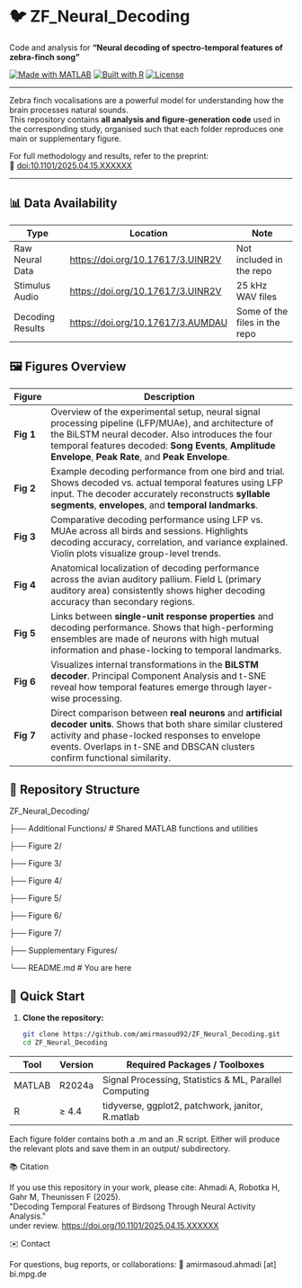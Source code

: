 # 🐦 ZF_Neural_Decoding  
Code and analysis for **“Neural decoding of spectro-temporal features of zebra-finch song”**

[![Made with MATLAB](https://img.shields.io/badge/MATLAB-R2024a-orange.svg)](#requirements)
[![Built with R](https://img.shields.io/badge/R-4.4-blue.svg)](#requirements)
[![License](https://img.shields.io/github/license/amirmasoud92/ZF_Neural_Decoding.svg)](LICENSE)

---

Zebra finch vocalisations are a powerful model for understanding how the brain processes natural sounds.  
This repository contains **all analysis and figure-generation code** used in the corresponding study, organised such that each folder reproduces one main or supplementary figure.

For full methodology and results, refer to the preprint:  
📄 [doi:10.1101/2025.04.15.XXXXXX](https://doi.org/10.1101/2025.04.15.XXXXXX)

---
## 📊 Data Availability

| Type               | Location                           | Note                         |
| ------------------ | ---------------------------------- | ---------------------------- |
| Raw Neural Data    | https://doi.org/10.17617/3.UINR2V  | Not included in the repo     |
| Stimulus Audio     | https://doi.org/10.17617/3.UINR2V  | 25 kHz WAV files             |
| Decoding Results   | https://doi.org/10.17617/3.AUMDAU  | Some of the files in the repo|

## 🖼️ Figures Overview

| **Figure** | **Description**                                                                                                                                                                                                                                                     |
| ---------- | ------------------------------------------------------------------------------------------------------------------------------------------------------------------------------------------------------------------------------------------------------------------- |
| **Fig 1**  | Overview of the experimental setup, neural signal processing pipeline (LFP/MUAe), and architecture of the BiLSTM neural decoder. Also introduces the four temporal features decoded: **Song Events**, **Amplitude Envelope**, **Peak Rate**, and **Peak Envelope**. |
| **Fig 2**  | Example decoding performance from one bird and trial. Shows decoded vs. actual temporal features using LFP input. The decoder accurately reconstructs **syllable segments**, **envelopes**, and **temporal landmarks**.                                             |
| **Fig 3**  | Comparative decoding performance using LFP vs. MUAe across all birds and sessions. Highlights decoding accuracy, correlation, and variance explained. Violin plots visualize group-level trends.                                                                    |
| **Fig 4**  | Anatomical localization of decoding performance across the avian auditory pallium. Field L (primary auditory area) consistently shows higher decoding accuracy than secondary regions.                                                                              |
| **Fig 5**  | Links between **single-unit response properties** and decoding performance. Shows that high-performing ensembles are made of neurons with high mutual information and phase-locking to temporal landmarks.                                                          |
| **Fig 6**  | Visualizes internal transformations in the **BiLSTM decoder**. Principal Component Analysis and t-SNE reveal how temporal features emerge through layer-wise processing.                                                                                            |
| **Fig 7**  | Direct comparison between **real neurons** and **artificial decoder units**. Shows that both share similar clustered activity and phase-locked responses to envelope events. Overlaps in t-SNE and DBSCAN clusters confirm functional similarity.                   |


## 📁 Repository Structure

ZF_Neural_Decoding/

├── Additional Functions/ # Shared MATLAB functions and utilities

├── Figure 2/ 

├── Figure 3/ 

├── Figure 4/ 

├── Figure 5/ 

├── Figure 6/ 

├── Figure 7/ 

├── Supplementary Figures/ 

└── README.md # You are here




## 🚀 Quick Start

1. **Clone the repository:**
   ```bash
   git clone https://github.com/amirmasoud92/ZF_Neural_Decoding.git
   cd ZF_Neural_Decoding

| Tool   | Version | Required Packages / Toolboxes                          |
| ------ | ------- | ------------------------------------------------------ |
| MATLAB | R2024a  | Signal Processing, Statistics & ML, Parallel Computing |
| R      | ≥ 4.4   | tidyverse, ggplot2, patchwork, janitor, R.matlab       |


Each figure folder contains both a .m and an .R script. Either will produce the relevant plots and save them in an output/ subdirectory.



📚 Citation

If you use this repository in your work, please cite:
Ahmadi A, Robotka H, Gahr M, Theunissen F (2025).  
"Decoding Temporal Features of Birdsong Through Neural Activity Analysis."  
under review. https://doi.org/10.1101/2025.04.15.XXXXXX


✉️ Contact

For questions, bug reports, or collaborations:
📧 amirmasoud.ahmadi [at] bi.mpg.de


